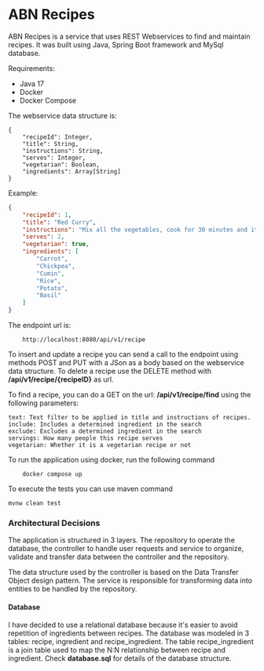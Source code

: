 # ABN Recipes

ABN Recipes is a service that uses REST Webservices to find and maintain recipes. It was built using Java, Spring Boot framework and MySql database.

Requirements:
 - Java 17
 - Docker
 - Docker Compose

The webservice data structure is:
````
{
    "recipeId": Integer,
    "title": String,
    "instructions": String,
    "serves": Integer,
    "vegetarian": Boolean,
    "ingredients": Array[String]
}
````

Example:
````json
{
    "recipeId": 1,
    "title": "Red Curry",
    "instructions": "Mix all the vegetables, cook for 30 minutes and it's ready",
    "serves": 2,
    "vegetarian": true,
    "ingredients": [
        "Carrot",
        "Chickpea",
        "Cumin",
        "Rice",
        "Potato",
        "Basil"
    ]
}
````

The endpoint url is:
````
    http://localhost:8080/api/v1/recipe
````
To insert and update a recipe you can send a call to the endpoint using methods POST and PUT with a JSon as a body based on the webservice data structure.
To delete a recipe use the DELETE method with **/api/v1/recipe/{recipeID}** as url.

To find a recipe, you can do a GET on the url: **/api/v1/recipe/find** using the following parameters:

````
text: Text filter to be applied in title and instructions of recipes.
include: Includes a determined ingredient in the search
exclude: Excludes a determined ingredient in the search
servings: How many people this recipe serves
vegetarian: Whether it is a vegetarian recipe or not
```` 

To run the application using docker, run the following command
````shell
    docker compose up
````

To execute the tests you can use maven command
````shell
mvnw clean test
````

### Architectural Decisions

The application is structured in 3 layers. The repository to operate the database, the controller to handle user requests
and service to organize, validate and transfer data between the controller and the repository.

The data structure used by the controller is based on the Data Transfer Object design pattern. The service is responsible
for transforming data into entities to be handled by the repository.

#### Database
I have decided to use a relational database because it's easier to avoid repetition of ingredients between recipes.
The database was modeled in 3 tables: recipe, ingredient and recipe_ingredient. The table recipe_ingredient is a join
table used to map the N:N relationship between recipe and ingredient. Check **database.sql** for details of the database structure.